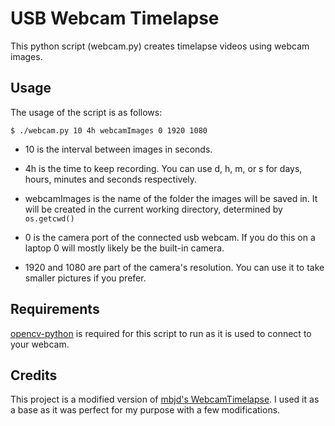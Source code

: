 # USB Webcam Timelapse

This python script (webcam.py) creates timelapse videos using webcam images. 

## Usage 
The usage of the script is as follows:

    $ ./webcam.py 10 4h webcamImages 0 1920 1080

- 10 is the interval between images in seconds.

- 4h is the time to keep recording. You can use d, h, m, or s for days, hours, minutes and seconds respectively.

- webcamImages is the name of the folder the images will be saved in. It will be created in the current working directory, determined by `os.getcwd()`

- 0 is the camera port of the connected usb webcam. If you do this on a laptop 0 will mostly likely be the built-in camera.

- 1920 and 1080 are part of the camera's resolution. You can use it to take smaller pictures if you prefer.

## Requirements
[opencv-python](https://pypi.org/project/opencv-python/) is required for this script to run as it is used to connect to your webcam. 

## Credits
This project is a modified version of [mbjd's WebcamTimelapse](https://github.com/mbjd/WebcamTimelapse). I used it as a base as it was perfect for my purpose with a few modifications. 

